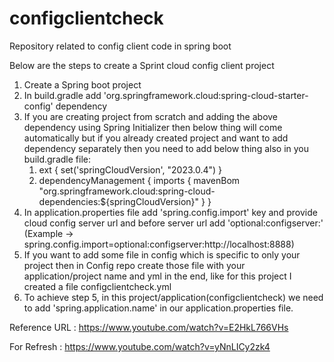 # configclientcheck
Repository related to config client code in spring boot

Below are the steps to create a Sprint cloud config client project
1. Create a Spring boot project
2. In build.gradle add 'org.springframework.cloud:spring-cloud-starter-config' dependency
3. If you are creating project from scratch and adding the above dependency using Spring Initializer then below thing will come automatically but if you already created project and want to add dependency separately then you need to add below thing also in you build.gradle file:
   1. ext {
      set('springCloudVersion', "2023.0.4")
      }
   2. dependencyManagement {
      imports {
      mavenBom "org.springframework.cloud:spring-cloud-dependencies:${springCloudVersion}"
      }
      }
4. In application.properties file add 'spring.config.import' key and provide cloud config server url and before server url add 'optional:configserver:' (Example -> spring.config.import=optional:configserver:http://localhost:8888)
5. If you want to add some file in config which is specific to only your project then in Config repo create those file with your application/project name and yml in the end, like for this project I created a file configclientcheck.yml
6. To achieve step 5, in this project/application(configclientcheck) we need to add 'spring.application.name' in our application.properties file.


Reference URL : https://www.youtube.com/watch?v=E2HkL766VHs


For Refresh : https://www.youtube.com/watch?v=yNnLICy2zk4



